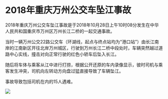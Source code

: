 # 2018年重庆万州公交车坠江事故

2018年重庆万州公交车坠江事故是于2018年10月28日上午10时08分发生在中华人民共和国重庆市万州区万州长江二桥的一起交通事故。

当时一辆万州公交22路公交车（环湖线，起点与终点站均为“港口站”）由长江南岸的江南新区开往北岸万州城区，行驶到万州长江二桥中段处时，车辆突然越过道路中心实线，撞击对向正常行驶的红色小轿车后坠入长江。

随后将车体与乘客从江中进行打捞，根据公开还原的车内录像显示，彼时司机与乘客发生冲突，司机向左转动方向盘过猛直接导致了车辆坠江。

事故导致包括司机在内的15人遇难。

![](/accident/2018-Chongqing-bus-crash.png)
